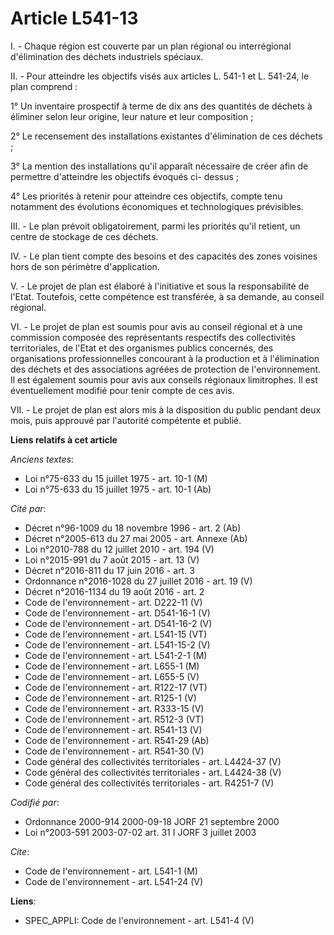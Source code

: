 # Article L541-13

I. - Chaque région est couverte par un plan régional ou interrégional d'élimination des déchets industriels spéciaux.

II. - Pour atteindre les objectifs visés aux articles L. 541-1 et L. 541-24, le plan comprend :

1° Un inventaire prospectif à terme de dix ans des quantités de déchets à éliminer selon leur origine, leur nature et leur
composition ;

2° Le recensement des installations existantes d'élimination de ces déchets ;

3° La mention des installations qu'il apparaît nécessaire de créer afin de permettre d'atteindre les objectifs évoqués ci-
dessus ;

4° Les priorités à retenir pour atteindre ces objectifs, compte tenu notamment des évolutions économiques et technologiques
prévisibles.

III. - Le plan prévoit obligatoirement, parmi les priorités qu'il retient, un centre de stockage de ces déchets.

IV. - Le plan tient compte des besoins et des capacités des zones voisines hors de son périmètre d'application.

V. - Le projet de plan est élaboré à l'initiative et sous la responsabilité de l'Etat. Toutefois, cette compétence est
transférée, à sa demande, au conseil régional.

VI. - Le projet de plan est soumis pour avis au conseil régional et à une commission composée des représentants respectifs
des collectivités territoriales, de l'Etat et des organismes publics concernés, des organisations professionnelles concourant
à la production et à l'élimination des déchets et des associations agréées de protection de l'environnement. Il est également
soumis pour avis aux conseils régionaux limitrophes. Il est éventuellement modifié pour tenir compte de ces avis.

VII. - Le projet de plan est alors mis à la disposition du public pendant deux mois, puis approuvé par l'autorité compétente
et publié.

**Liens relatifs à cet article**

_Anciens textes_:

  - Loi n°75-633 du 15 juillet 1975 - art. 10-1 (M)
  - Loi n°75-633 du 15 juillet 1975 - art. 10-1 (Ab)

_Cité par_:

  - Décret n°96-1009 du 18 novembre 1996 - art. 2 (Ab)
  - Décret n°2005-613 du 27 mai 2005 - art. Annexe (Ab)
  - Loi n°2010-788 du 12 juillet 2010 - art. 194 (V)
  - Loi n°2015-991 du 7 août 2015 - art. 13 (V)
  - Décret n°2016-811 du 17 juin 2016 - art. 3
  - Ordonnance n°2016-1028 du 27 juillet 2016 - art. 19 (V)
  - Décret n°2016-1134 du 19 août 2016 - art. 2
  - Code de l'environnement - art. D222-11 (V)
  - Code de l'environnement - art. D541-16-1 (V)
  - Code de l'environnement - art. D541-16-2 (V)
  - Code de l'environnement - art. L541-15 (VT)
  - Code de l'environnement - art. L541-15-2 (V)
  - Code de l'environnement - art. L541-2-1 (M)
  - Code de l'environnement - art. L655-1 (M)
  - Code de l'environnement - art. L655-5 (V)
  - Code de l'environnement - art. R122-17 (VT)
  - Code de l'environnement - art. R125-1 (V)
  - Code de l'environnement - art. R333-15 (V)
  - Code de l'environnement - art. R512-3 (VT)
  - Code de l'environnement - art. R541-13 (V)
  - Code de l'environnement - art. R541-29 (Ab)
  - Code de l'environnement - art. R541-30 (V)
  - Code général des collectivités territoriales - art. L4424-37 (V)
  - Code général des collectivités territoriales - art. L4424-38 (V)
  - Code général des collectivités territoriales - art. R4251-7 (V)

_Codifié par_:

  - Ordonnance 2000-914 2000-09-18 JORF 21 septembre 2000
  - Loi n°2003-591 2003-07-02 art. 31 I JORF 3 juillet 2003

_Cite_:

  - Code de l'environnement - art. L541-1 (M)
  - Code de l'environnement - art. L541-24 (V)

**Liens**:

  - SPEC_APPLI: Code de l'environnement - art. L541-4 (V)
